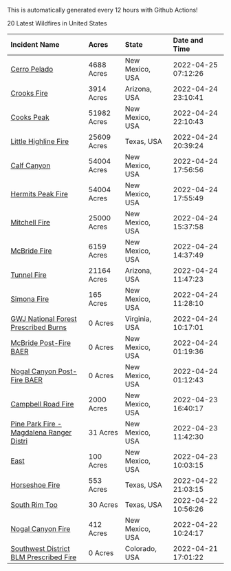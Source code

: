 This is automatically generated every 12 hours with Github Actions!

20 Latest Wildfires in United States

 | Incident Name | Acres | State | Date and Time |
|:---|:---|:---|:---|
| [Cerro Pelado](https://inciweb.nwcg.gov/incident/8075/) | 4688 Acres | New Mexico, USA | 2022-04-25 07:12:26 |
| [Crooks Fire](https://inciweb.nwcg.gov/incident/8067/) | 3914 Acres | Arizona, USA | 2022-04-24 23:10:41 |
| [Cooks Peak](https://inciweb.nwcg.gov/incident/8066/) | 51982 Acres | New Mexico, USA | 2022-04-24 22:10:43 |
| [Little Highline Fire](https://inciweb.nwcg.gov/incident/8079/) | 25609 Acres | Texas, USA | 2022-04-24 20:39:24 |
| [Calf Canyon](https://inciweb.nwcg.gov/incident/8069/) | 54004 Acres | New Mexico, USA | 2022-04-24 17:56:56 |
| [Hermits Peak Fire](https://inciweb.nwcg.gov/incident/8049/) | 54004 Acres | New Mexico, USA | 2022-04-24 17:55:49 |
| [Mitchell Fire](https://inciweb.nwcg.gov/incident/8077/) | 25000 Acres | New Mexico, USA | 2022-04-24 15:37:58 |
| [McBride Fire](https://inciweb.nwcg.gov/incident/8061/) | 6159 Acres | New Mexico, USA | 2022-04-24 14:37:49 |
| [Tunnel Fire](https://inciweb.nwcg.gov/incident/8068/) | 21164 Acres | Arizona, USA | 2022-04-24 11:47:23 |
| [Simona Fire](https://inciweb.nwcg.gov/incident/8078/) | 165 Acres | New Mexico, USA | 2022-04-24 11:28:10 |
| [GWJ National Forest Prescribed Burns](https://inciweb.nwcg.gov/incident/7945/) | 0 Acres | Virginia, USA | 2022-04-24 10:17:01 |
| [McBride Post-Fire BAER](https://inciweb.nwcg.gov/incident/8080/) | 0 Acres | New Mexico, USA | 2022-04-24 01:19:36 |
| [Nogal Canyon Post-Fire BAER](https://inciweb.nwcg.gov/incident/8072/) | 0 Acres | New Mexico, USA | 2022-04-24 01:12:43 |
| [Campbell Road Fire](https://inciweb.nwcg.gov/incident/8076/) | 2000 Acres | New Mexico, USA | 2022-04-23 16:40:17 |
| [Pine Park Fire - Magdalena Ranger Distri](https://inciweb.nwcg.gov/incident/8073/) | 31 Acres | New Mexico, USA | 2022-04-23 11:42:30 |
| [East](https://inciweb.nwcg.gov/incident/8074/) | 100 Acres | New Mexico, USA | 2022-04-23 10:03:15 |
| [Horseshoe Fire](https://inciweb.nwcg.gov/incident/8071/) | 553 Acres | Texas, USA | 2022-04-22 21:03:15 |
| [South Rim Too](https://inciweb.nwcg.gov/incident/8070/) | 30 Acres | Texas, USA | 2022-04-22 10:56:26 |
| [Nogal Canyon Fire](https://inciweb.nwcg.gov/incident/8062/) | 412 Acres | New Mexico, USA | 2022-04-22 10:24:17 |
| [Southwest District BLM Prescribed Fire ](https://inciweb.nwcg.gov/incident/7852/) | 0 Acres | Colorado, USA | 2022-04-21 17:01:22 |
